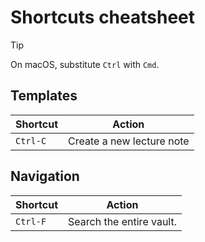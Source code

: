 # Shortcuts cheatsheet

> [!tip]
>  On macOS, substitute `Ctrl` with `Cmd`.

## Templates

| Shortcut | Action                    |
| -------- | ------------------------- |
| `Ctrl-C` | Create a new lecture note |

## Navigation

| Shortcut | Action                   |
| -------- | ------------------------ |
| `Ctrl-F` | Search the entire vault. |
